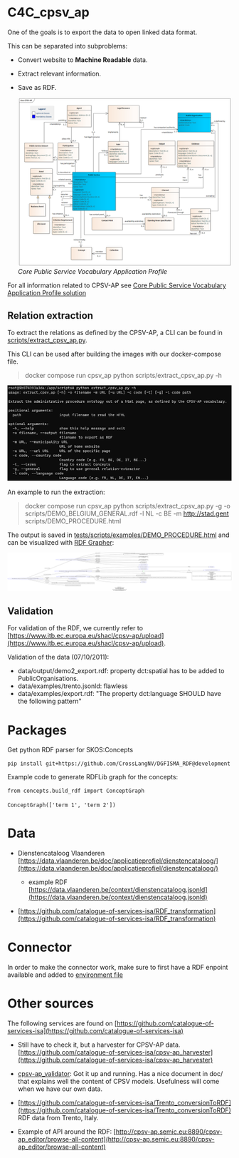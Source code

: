# C4C_cpsv_ap

One of the goals is to export the data to open linked data format.

This can be separated into subproblems:

* Convert website to **Machine Readable** data.
* Extract relevant information.
* Save as RDF.

  ![CPSV-AP PNG](specifications/CPSV-AP.png)
  *Core Public Service Vocabulary Application Profile*

For all information related to CPSV-AP
see [Core Public Service Vocabulary Application Profile solution](https://joinup.ec.europa.eu/collection/semantic-interoperability-community-semic/solution/core-public-service-vocabulary-application-profile/releases)

## Relation extraction

To extract the relations as defined by the CPSV-AP, a CLI can be found
in [scripts/extract_cpsv_ap.py](scripts/extract_cpsv_ap.py).

This CLI can be used after building the images with our docker-compose file.

> docker compose run cpsv_ap python scripts/extract_cpsv_ap.py -h

![scripts/extract_script_help.png](scripts/extract_script_help.png)

An example to run the extraction:

> docker compose run cpsv_ap python scripts/extract_cpsv_ap.py -g -o scripts/DEMO_BELGIUM_GENERAL.rdf -l NL -c BE -m http://stad.gent scripts/DEMO_PROCEDURE.html

The output is saved in [tests/scripts/examples/DEMO_PROCEDURE.html](tests/scripts/examples/DEMO_PROCEDURE.html) and can
be visualized with [RDF Grapher](https://www.ldf.fi/service/rdf-grapher):

![Visualisation of extracted CPSV-AP RDF](scripts/example_sint_niklaas.png)

## Validation

For validation of the RDF, we currently refer
to [https://www.itb.ec.europa.eu/shacl/cpsv-ap/upload](https://www.itb.ec.europa.eu/shacl/cpsv-ap/upload).

Validation of the data (07/10/2011):

* data/output/demo2_export.rdf: property dct:spatial has to be added to PublicOrganisations.
* data/examples/trento.jsonld: flawless
* data/examples/export.rdf: "The property dct:language SHOULD have the following pattern"

# Packages

Get python RDF parser for SKOS:Concepts

    pip install git+https://github.com/CrossLangNV/DGFISMA_RDF@development

Example code to generate RDFLib graph for the concepts:

    from concepts.build_rdf import ConceptGraph

    ConceptGraph(['term 1', 'term 2'])

# Data

* Dienstencataloog
  Vlaanderen [https://data.vlaanderen.be/doc/applicatieprofiel/dienstencataloog/](https://data.vlaanderen.be/doc/applicatieprofiel/dienstencataloog/)

    * example RDF
      [https://data.vlaanderen.be/context/dienstencataloog.jsonld](https://data.vlaanderen.be/context/dienstencataloog.jsonld)

* [https://github.com/catalogue-of-services-isa/RDF_transformation](https://github.com/catalogue-of-services-isa/RDF_transformation)

# Connector

In order to make the connector work, make sure to first have a RDF enpoint available and added
to [environment file](secrets/cpsv_ap.env)

# Other sources

The following services are found
on [https://github.com/catalogue-of-services-isa](https://github.com/catalogue-of-services-isa)

* Still have to check it, but a harvester for CPSV-AP data.
  [https://github.com/catalogue-of-services-isa/cpsv-ap_harvester](https://github.com/catalogue-of-services-isa/cpsv-ap_harvester)

* [cpsv-ap_validator](https://github.com/catalogue-of-services-isa/cpsv-ap_validator): Got it up and running. Has a nice
  document in doc/ that explains well the content of CPSV models. Usefulness will come when we have our own data.

* [https://github.com/catalogue-of-services-isa/Trento_conversionToRDF](https://github.com/catalogue-of-services-isa/Trento_conversionToRDF)
  RDF data from Trento, Italy.

* Example of API around the
  RDF: [http://cpsv-ap.semic.eu:8890/cpsv-ap_editor/browse-all-content](http://cpsv-ap.semic.eu:8890/cpsv-ap_editor/browse-all-content)
